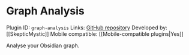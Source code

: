 # Graph Analysis

Plugin ID: `graph-analysis`
Links: [GitHub repository](https://github.com/SkepticMystic/graph-analysis)
Developed by: [[SkepticMystic]]
Mobile compatible: [[Mobile-compatible plugins|Yes]]

Analyse your Obsidian graph.
